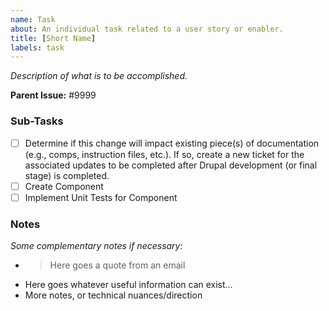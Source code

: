 ```yaml
---
name: Task
about: An individual task related to a user story or enabler.
title: [Short Name]
labels: task
---
```


*Description of what is to be accomplished.*

**Parent Issue:** #9999

### Sub-Tasks
- [ ] Determine if this change will impact existing piece(s) of documentation (e.g., comps, instruction files, etc.). If so, create a new ticket for the associated updates to be completed after Drupal development (or final stage) is completed.
- [ ] Create Component
- [ ] Implement Unit Tests for Component

### Notes

*Some complementary notes if necessary:*
* > Here goes a quote from an email
* Here goes whatever useful information can exist…
* More notes, or technical nuances/direction
